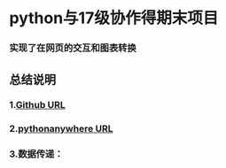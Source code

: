 # python与17级协作得期末项目

### 实现了在网页的交互和图表转换

## 总结说明
### 1.[Github URL](https://github.com/QSWing/python)
### 2.[pythonanywhere URL]()
### 3.数据传递：

